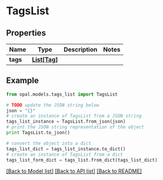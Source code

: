# TagsList


## Properties

Name | Type | Description | Notes
------------ | ------------- | ------------- | -------------
**tags** | [**List[Tag]**](Tag.md) |  | 

## Example

```python
from opal.models.tags_list import TagsList

# TODO update the JSON string below
json = "{}"
# create an instance of TagsList from a JSON string
tags_list_instance = TagsList.from_json(json)
# print the JSON string representation of the object
print TagsList.to_json()

# convert the object into a dict
tags_list_dict = tags_list_instance.to_dict()
# create an instance of TagsList from a dict
tags_list_form_dict = tags_list.from_dict(tags_list_dict)
```
[[Back to Model list]](../README.md#documentation-for-models) [[Back to API list]](../README.md#documentation-for-api-endpoints) [[Back to README]](../README.md)


